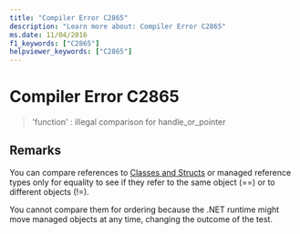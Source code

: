 ```yaml
---
title: "Compiler Error C2865"
description: "Learn more about: Compiler Error C2865"
ms.date: 11/04/2016
f1_keywords: ["C2865"]
helpviewer_keywords: ["C2865"]
---
```

# Compiler Error C2865

> 'function' : illegal comparison for handle_or_pointer

## Remarks

You can compare references to [Classes and Structs](../../extensions/classes-and-structs-cpp-component-extensions.md) or managed reference types only for equality to see if they refer to the same object (==) or to different objects (!=).

You cannot compare them for ordering because the .NET runtime might move managed objects at any time, changing the outcome of the test.
